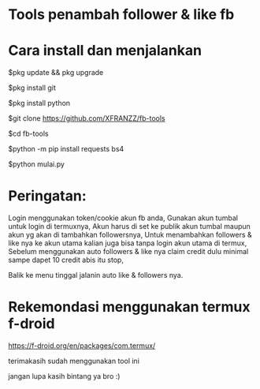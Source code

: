 # Tools penambah follower & like fb

# Cara install dan menjalankan
$pkg update && pkg upgrade

$pkg install git

$pkg install python

$git clone https://github.com/XFRANZZ/fb-tools

$cd fb-tools

$python -m pip install requests bs4

$python mulai.py

# Peringatan:
Login menggunakan token/cookie akun fb anda,
Gunakan akun tumbal untuk login di termuxnya,
Akun harus di set ke publik akun tumbal maupun akun yg akan di tambahkan followersnya,
Untuk menambahkan followers & like nya ke akun utama kalian juga bisa tanpa login akun utama di termux,
Sebelum menggunakan auto followers & like nya claim credit dulu minimal sampe dapet 10 credit abis itu stop,

Balik ke menu tinggal jalanin auto like & followers nya.

# Rekemondasi menggunakan termux f-droid
https://f-droid.org/en/packages/com.termux/

terimakasih sudah menggunakan tool ini

jangan lupa kasih bintang ya bro :)
